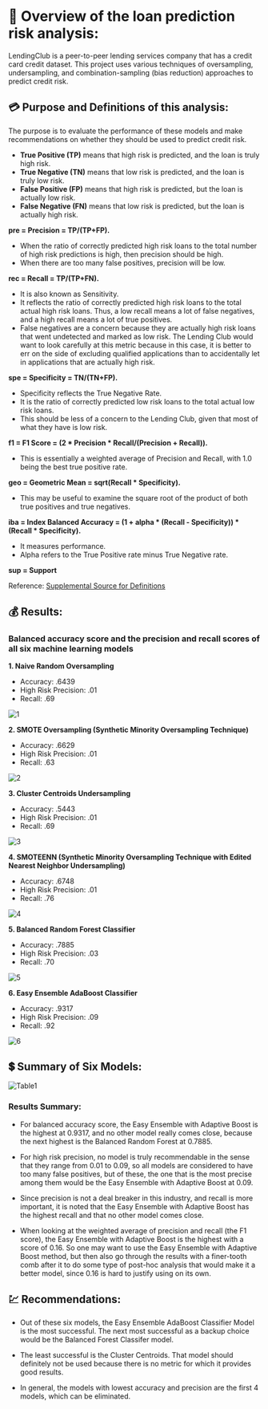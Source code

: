 # :money_with_wings: Overview of the loan prediction risk analysis:
LendingClub is a peer-to-peer lending services company that has a credit card credit dataset.  This project uses various techniques of oversampling, undersampling, and combination-sampling (bias reduction) approaches to predict credit risk.  

## :credit_card: Purpose and Definitions of this analysis:
The purpose is to evaluate the performance of these models and make recommendations on whether they should be used to predict credit risk.

- **True Positive (TP)** means that high risk is predicted, and the loan is truly high risk.
- **True Negative (TN)** means that low risk is predicted, and the loan is truly low risk.
- **False Positive (FP)** means that high risk is predicted, but the loan is actually low risk.
- **False Negative (FN)** means that low risk is predicted, but the loan is actually high risk.
 
**pre = Precision = TP/(TP+FP).**  
- When the ratio of correctly predicted high risk loans to the total number of high risk predictions is high, then precision should be high.  
- When there are too many false positives, precision will be low.  

**rec = Recall = TP/(TP+FN).**  
- It is also known as Sensitivity.  
- It reflects the ratio of correctly predicted high risk loans to the total actual high risk loans.  Thus, a low recall means a lot of false negatives, and a high recall means a lot of true positives.  
- False negatives are a concern because they are actually high risk loans that went undetected and marked as low risk.  The Lending Club would want to look carefully at this metric because in this case, it is better to err on the side of excluding qualified applications than to accidentally let in applications that are actually high risk.

**spe = Specificity = TN/(TN+FP).**  
- Specificity reflects the True Negative Rate.  
- It is the ratio of correctly predicted low risk loans to the total actual low risk loans.  
- This should be less of a concern to the Lending Club, given that most of what they have is low risk.

**f1 = F1 Score = (2 * Precision * Recall/(Precision + Recall)).**  
- This is essentially a weighted average of Precision and Recall, with 1.0 being the best true positive rate.

**geo = Geometric Mean = sqrt(Recall * Specificity).**  
- This may be useful to examine the square root of the product of both true positives and true negatives.

**iba = Index Balanced Accuracy =  (1 + alpha * (Recall - Specificity)) * (Recall * Specificity).**  
- It measures performance.  
- Alpha refers to the True Positive rate minus True Negative rate. 

**sup = Support**

Reference:
[Supplemental Source for Definitions](https://dev.to/amananandrai/performance-measures-for-imbalanced-classes-2ojj)


## :moneybag: Results:

### Balanced accuracy score and the precision and recall scores of all six machine learning models

**1. Naive Random Oversampling**
- Accuracy: .6439
- High Risk Precision: .01
- Recall: .69

![1](https://github.com/Super-Manda/Credit-Risk/blob/main/Images/1Naive_Random_Oversampling.png)



**2. SMOTE Oversampling (Synthetic Minority Oversampling Technique)**
- Accuracy: .6629
- High Risk Precision: .01
- Recall: .63

![2](https://github.com/Super-Manda/Credit-Risk/blob/main/Images/2Smote_Oversampling.png)



**3. Cluster Centroids Undersampling**
- Accuracy: .5443
- High Risk Precision: .01
- Recall: .69

![3](https://github.com/Super-Manda/Credit-Risk/blob/main/Images/3Cluster_Centroids.png)



**4. SMOTEENN (Synthetic Minority Oversampling Technique with Edited Nearest Neighbor Undersampling)**
- Accuracy: .6748
- High Risk Precision: .01
- Recall: .76

![4](https://github.com/Super-Manda/Credit-Risk/blob/main/Images/4SMOTEENN.png)



**5. Balanced Random Forest Classifier**
- Accuracy: .7885
- High Risk Precision: .03
- Recall: .70

![5](https://github.com/Super-Manda/Credit-Risk/blob/main/Images/5Balanced_Random_Forest_Classifier.png)



**6. Easy Ensemble AdaBoost Classifier**
- Accuracy: .9317
- High Risk Precision: .09
- Recall: .92

![6](https://github.com/Super-Manda/Credit-Risk/blob/main/Images/6Easy_Ensemble_AdaBoost_Classifier.png)



## :heavy_dollar_sign: Summary of Six Models:
![Table1](https://github.com/Super-Manda/Credit-Risk/blob/main/Images/Table1.png)

### Results Summary:
- For balanced accuracy score, the Easy Ensemble with Adaptive Boost is the highest at 0.9317, and no other model really comes close, because the next highest is the Balanced Random Forest at 0.7885.  

- For high risk precision, no model is truly recommendable in the sense that they range from 0.01 to 0.09, so all models are considered to have too many false positives, but of these, the one that is the most precise among them would be the Easy Ensemble with Adaptive Boost at 0.09.  

- Since precision is not a deal breaker in this industry, and recall is more important, it is noted that the Easy Ensemble with Adaptive Boost has the highest recall and that no other model comes close.   

- When looking at the weighted average of precision and recall (the F1 score), the Easy Ensemble with Adaptive Boost is the highest with a score of 0.16.  So one may want to use the Easy Ensemble with Adaptive Boost method, but then also go through the results with a finer-tooth comb after it to do some type of post-hoc analysis that would make it a better model, since 0.16 is hard to justify using on its own.

## :chart: Recommendations:
- Out of these six models, the Easy Ensemble AdaBoost Classifier Model is the most successful.  The next most successful as a backup choice would be the Balanced Forest Classifer model.

- The least successful is the Cluster Centroids.  That model should definitely not be used because there is no metric for which it provides good results.

- In general, the models with lowest accuracy and precision are the first 4 models, which can be eliminated.

